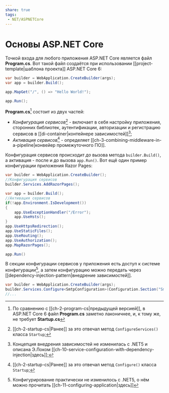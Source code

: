```yaml
---
share: true
tags:
 - NET/ASPNETCore
---
```

# Основы ASP.NET Core
Точкой входа для любого приложения ASP.NET Core является файл **Program.cs**. Вот такой файл создаётся при использовании [[project-template|шаблона проекта]] ASP.NET Core 6:
```csharp
var builder = WebApplication.CreateBuilder(args);
var app = builder.Build();

app.MapGet("/", () => "Hello World!");

app.Run();
```
**Program.cs**[^1] состоит из двух частей:
 - *Конфигурация сервисов*[^2] - включает в себя настройку приложения, сторонних библиотек, аутентификации, авторизации и регистрацию сервисов в [[di-container|контейнере зависимостей]][^3];
 - *Активация сервисов*[^4] - определяет [[ch-3-combining-middleware-in-a-pipeline|конвейер промежуточного ПО]].

Конфигурация сервисов происходит *до* вызова метода `builder.Build()`, а активация - после и до вызова `app.Run()`. Вот ещё один пример конфигурации приложения Razor Pages:
```csharp
var builder = WebApplication.CreateBuilder();
//Конфигурация сервисов
builder.Services.AddRazorPages();

var app = builder.Build();
//Активация сервисов
if(!app.Environment.IsDevelopment())
{
	app.UseExceptionHandler("/Error");
	app.UseHsts();
}
app.UseHttpsRedirection();
app.UseStaticFiles();
app.UseRouting();
app.UseAuthorization();
app.MapRazorPages();

app.Run()
```

В секции конфигурации сервисов у приложения есть доступ к системе конфигурации[^5], а затем конфигурацию можно передать через [[dependency-injection-pattern|внедрение зависимостей]].
```csharp
var builder = WebApplication.CreateBuilder(args);
builder.Services.Configure<SmtpConfiguration>(Configuration.Section("SmtpConfiguration"));
//...
```

[^1]: По сравнению с [[ch-2-program-cs|предыдущей версией]], в ASP.NET Core 6 файл **Program.cs** заметно лаконичнее, и, к тому же, не требует **Startup.cs** 
[^2]:[[ch-2-startup-cs|Ранее]] за это отвечал метод `ConfigureServices()` класса `Startup`;
[^3]:Концепция внедрения зависимостей не изменилась с .NET5 и описана Э.Локом [[ch-10-service-configuration-with-dependency-injection|здесь]];
[^4]:[[ch-2-startup-cs|Ранее]] за это отвечал метод `Configure()` класса `Startup`;
[^5]:Конфигурирование практически не изменилось с .NET5, о нём можно прочитать [[ch-11-configuring-application|здесь]]